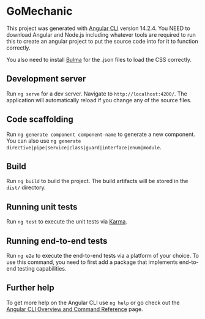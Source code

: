# GoMechanic

This project was generated with [Angular CLI](https://github.com/angular/angular-cli) version 14.2.4.
You NEED to download Angular and Node.js including whatever tools are required to run this to create an angular project to put the source code into for it to function correctly.
<br>

You also need to install [Bulma](https://bulma.io/documentation/overview/start/) for the .json files to load the CSS correctly.

## Development server

Run `ng serve` for a dev server. Navigate to `http://localhost:4200/`. The application will automatically reload if you change any of the source files.

## Code scaffolding

Run `ng generate component component-name` to generate a new component. You can also use `ng generate directive|pipe|service|class|guard|interface|enum|module`.

## Build

Run `ng build` to build the project. The build artifacts will be stored in the `dist/` directory.

## Running unit tests

Run `ng test` to execute the unit tests via [Karma](https://karma-runner.github.io).

## Running end-to-end tests

Run `ng e2e` to execute the end-to-end tests via a platform of your choice. To use this command, you need to first add a package that implements end-to-end testing capabilities.

## Further help

To get more help on the Angular CLI use `ng help` or go check out the [Angular CLI Overview and Command Reference](https://angular.io/cli) page.
